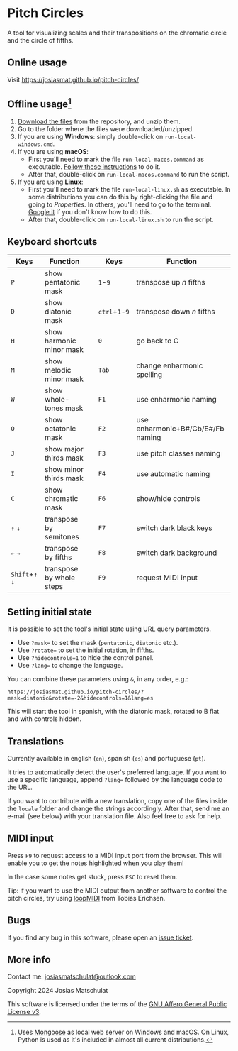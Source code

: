 # Pitch Circles

A tool for visualizing scales and their transpositions on the chromatic circle and the circle of fifths.

## Online usage

Visit https://josiasmat.github.io/pitch-circles/

## Offline usage[^1]

1. [Download the files](../../archive/refs/heads/main.zip) from the repository, and unzip them.
2. Go to the folder where the files were downloaded/unzipped.
3. If you are using **Windows**: simply double-click on `run-local-windows.cmd`.
4. If you are using **macOS**:
    - First you'll need to mark the file `run-local-macos.command` as executable. [Follow these instructions](https://support.apple.com/en-me/guide/terminal/apdd100908f-06b3-4e63-8a87-32e71241bab4/mac) to do it.
    - After that, double-click on `run-local-macos.command` to run the script.
5. If you are using **Linux**:
    - First you'll need to mark the file `run-local-linux.sh` as executable. In some distributions you can do this by right-clicking the file and going to _Properties_. In others, you'll need to go to the terminal. [Google it](https://www.google.com/search?q=linux+mark+file+as+executable) if you don't know how to do this.
    - After that, double-click on `run-local-linux.sh` to run the script.

[^1]: Uses [Mongoose](https://mongoose.ws/) as local web server on Windows and macOS. On Linux, Python is used as it's included in almost all current distributions.

## Keyboard shortcuts

|Keys|Function||Keys|Function|
|-|-|-|-|-|
|`P`|show pentatonic mask||`1`-`9`|transpose up _n_ fifths|
|`D`|show diatonic mask||`ctrl`+`1`-`9`|transpose down _n_ fifths|
|`H`|show harmonic minor mask||`0`|go back to C|
|`M`|show melodic minor mask||`Tab`|change enharmonic spelling|
|`W`|show whole-tones mask||`F1`|use enharmonic naming|
|`O`|show octatonic mask||`F2`|use enharmonic+B#/Cb/E#/Fb naming|
|`J`|show major thirds mask||`F3`|use pitch classes naming|
|`I`|show minor thirds mask||`F4`|use automatic naming|
|`C`|show chromatic mask||`F6`|show/hide controls|
|`↑` `↓`|transpose by semitones||`F7`|switch dark black keys|
|`←` `→`|transpose by fifths||`F8`|switch dark background|
|`Shift`+`↑` `↓`|transpose by whole steps||`F9`|request MIDI input|

## Setting initial state

It is possible to set the tool's initial state using URL query parameters.
- Use `?mask=` to set the mask (`pentatonic`, `diatonic` etc.).
- Use `?rotate=` to set the initial rotation, in fifths.
- Use `?hidecontrols=1` to hide the control panel.
- Use `?lang=` to change the language.

You can combine these parameters using `&`, in any order, e.g.:

`https://josiasmat.github.io/pitch-circles/?mask=diatonic&rotate=-2&hidecontrols=1&lang=es`

This will start the tool in spanish, with the diatonic mask, rotated to B flat and with controls hidden.

## Translations

Currently available in english (`en`), spanish (`es`) and portuguese (`pt`).

It tries to automatically detect the user's preferred language. If you want to use a specific language, append `?lang=` followed by the language code to the URL.

If you want to contribute with a new translation, copy one of the files inside the `locale` folder and change the strings accordingly. After that, send me an e-mail (see below) with your translation file. Also feel free to ask for help.

## MIDI input

Press `F9` to request access to a MIDI input port from the browser. This will enable you to get the notes highlighted when you play them!

In the case some notes get stuck, press `ESC` to reset them.

Tip: if you want to use the MIDI output from another software to control the pitch circles, try using [loopMIDI](https://www.tobias-erichsen.de/software/loopmidi.html) from Tobias Erichsen.

## Bugs

If you find any bug in this software, please open an [issue ticket](../../issues).

## More info

Contact me: josiasmatschulat@outlook.com

Copyright 2024 Josias Matschulat

This software is licensed under the terms of the [GNU Affero General Public License v3](https://www.gnu.org/licenses/agpl-3.0.html).
